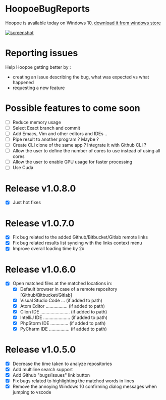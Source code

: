 # HoopoeBugReports
Hoopoe is available today on Windows 10, [download it from windows store](https://www.microsoft.com/en-us/p/hoopoe/9ppl3f6g79zl?rtc=1&activetab=pivot:overviewtab)

[![screenshot](https://store-images.s-microsoft.com/image/apps.42747.14326917767895587.a4c84da7-8d3b-45f0-ac42-475c23921e2a.21c94fd6-c97f-4f88-9180-93b244de57ce?w=1399&h=787&q=90&format=jpg)]()

# Reporting issues
Help Hoopoe getting better by :
- creating an issue describing the bug, what was expected vs what happened
- requesting a new feature

# Possible features to come soon
- [ ] Reduce memory usage
- [ ] Select Exact branch and commit
- [ ] Add Emacs, Vim and other editors and IDEs ..
- [ ] Pipe result to another program ? Maybe ?
- [ ] Create CLI clone of the same app ? Integrate it with Github CLI ?
- [ ] Allow the user to define the number of cores to use instead of using all cores
- [ ] Allow the user to enable GPU usage for faster processing
- [ ] Use Cuda

# Release v1.0.8.0
- [x] Just hot fixes

# Release v1.0.7.0
- [x] Fix bug related to the added Github/Bitbucket/Gitlab remote links
- [x] Fix bug related results list syncing with the links context menu
- [x] Improve overall loading time by 2x

# Release v1.0.6.0
- [x] Open matched files at the matched locations in:
  - [x] Default browser in case of a remote repository [Github/Bitbucket/Gitlab]
  - [x] Visual Studio Code ... (if added to path)
  - [x] Atom Editor ................. (if added to path)
  - [x] Clion IDE ....................... (if added to path)
  - [x] IntelliJ IDE ..................... (if added to path)
  - [x] PhpStorm IDE .............. (if added to path)
  - [x] PyCharm IDE ................ (if added to path)

# Release v1.0.5.0
- [x] Decrease the time taken to analyze repositories
- [x] Add multiline search support
- [x] Add Github "bugs/issues" link button
- [x] Fix bugs related to highlighting the matched words in lines
- [x] Remove the annoying Windows 10 confirming dialog messages when jumping to vscode
